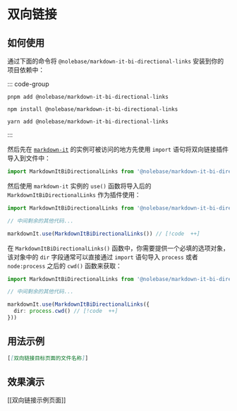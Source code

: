 # 双向链接

## 如何使用

通过下面的命令将 `@nolebase/markdown-it-bi-directional-links` 安装到你的项目依赖中：

::: code-group

```shell [pnpm]
pnpm add @nolebase/markdown-it-bi-directional-links
```

```shell [npm]
npm install @nolebase/markdown-it-bi-directional-links
```

```shell [yarn]
yarn add @nolebase/markdown-it-bi-directional-links
```

:::

然后先在 [`markdown-it`](https://github.com/markdown-it/markdown-it) 的实例可被访问的地方先使用 `import` 语句将双向链接插件导入到文件中：

```typescript
import MarkdownItBiDirectionalLinks from '@nolebase/markdown-it-bi-directional-links' // [!code  ++]
```

然后使用 `markdown-it` 实例的 `use()` 函数将导入后的 `MarkdownItBiDirectionalLinks` 作为插件使用：

```typescript
import MarkdownItBiDirectionalLinks from '@nolebase/markdown-it-bi-directional-links'

// 中间剩余的其他代码...

markdownIt.use(MarkdownItBiDirectionalLinks()) // [!code  ++]
```

在 `MarkdownItBiDirectionalLinks()` 函数中，你需要提供一个必填的选项对象，该对象中的 `dir` 字段通常可以直接通过 `import` 语句导入 `process` 或者 `node:process` 之后的 `cwd()` 函数来获取：

```typescript
import MarkdownItBiDirectionalLinks from '@nolebase/markdown-it-bi-directional-links'

// 中间剩余的其他代码...

markdownIt.use(MarkdownItBiDirectionalLinks({
  dir: process.cwd() // [!code  ++]
}))
```

## 用法示例

```markdown
[[双向链接目标页面的文件名称]]
```

## 效果演示

[[双向链接示例页面]]
